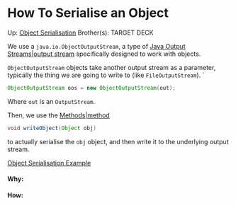 # How To Serialise an Object

Up: [Object Serialisation](object_serialisation)
Brother(s):
TARGET DECK

We use a `java.io.ObjectOutputStream`, a type of [Java Output Streams|output stream](java_output_streams|output_stream) specifically designed to work with objects.

`ObjectOutputStream` objects take another output stream as a parameter, typically the thing we are going to write to (like `FileOutputStream`).
`
```java
ObjectOutputStream oos = new ObjectOutputStream(out);
```

Where `out` is an `OutputStream`.

Then, we use the [Methods|method](methods|method) 

```java
void writeObject(Object obj)
```

to actually serialise the `obj` object, and then write it to the underlying output stream.

[Object Serialisation Example](object_serialisation_example)


































#### Why:
#### How:









